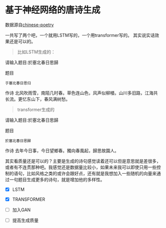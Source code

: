 # 基于神经网络的唐诗生成

数据源自[chinese-poetry](https://github.com/chinese-poetry/chinese-poetry)

一共写了两个吧，一个就用LSTM写的，一个用transformer写的。
其实说实话效果还是可以的。

> 比如LSTM生成的：

请输入题目:於塞北春日思歸

题目

    于塞北春日思归

作诗
    北风吹雨雪，南陌几时春。草色连山色，风声似柳楼。山川多旧路，江海共长流。更忆东山下，春风满树愁。
> transformer生成的

请输入题目:於塞北春日思歸

题目

    於塞北春日思歸

作诗
    去年今日事，今日望鄉春。獨向春風起，歸思故園人。

其实看质量还是可以的？主要是生成的诗句感觉读着还可以但是意思就是差很多，或者有不连贯那种吧。我感觉还是数据量比较小，如果未来我可以即使只用一些控制的语句，比如风格之类的或许会跟好点，还有就是我想加入一些随机的向量来通过一句题目生成更多的诗句，就是增加他的多样性。

- [x] LSTM
- [x] TRANSFORMER
- [ ] 加入GAN
- [ ] 提高生成质量

